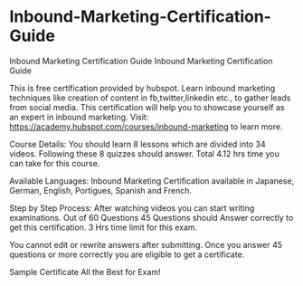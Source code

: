 # Inbound-Marketing-Certification-Guide
Inbound Marketing Certification Guide
Inbound Marketing Certification Guide

This is free certification provided by hubspot.
Learn inbound marketing techniques like creation of content in fb,twitter,linkedin etc., to gather leads from social media.
This certification will help you to showcase yourself as an expert in inbound marketing.
Visit: https://academy.hubspot.com/courses/inbound-marketing to learn more.

Course Details:
You should learn 8 lessons which are divided into 34 videos.
Following these 8 quizzes should answer.
Total 4.12 hrs time you can take for this course.



Available Languages:
Inbound Marketing Certification available in Japanese, German, English, Portigues, Spanish and French. 

Step by Step Process:
After watching videos you can start writing examinations.
Out of 60 Questions 45 Questions should Answer correctly to get this certification.
3  Hrs time limit for this exam.



You cannot edit or rewrite answers after submitting.
Once you answer 45 questions or more correctly you are eligible to get a certificate.



Sample Certificate
All the Best for Exam!
